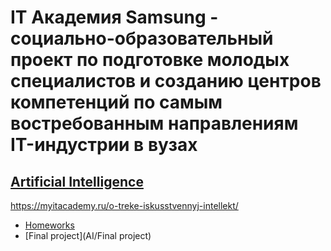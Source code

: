 # IT Академия Samsung - социально-образовательный проект по подготовке молодых специалистов и созданию центров компетенций по самым востребованным направлениям IT-индустрии в вузах

## [Artificial Intelligence](AI)
https://myitacademy.ru/o-treke-iskusstvennyj-intellekt/

* [Homeworks](AI/Homeworks)
* [Final project](AI/Final project)
